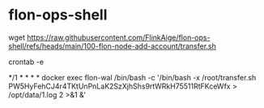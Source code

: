 # flon-ops-shell

wget https://raw.githubusercontent.com/FlinkAige/flon-ops-shell/refs/heads/main/100-flon-node-add-account/transfer.sh

crontab -e

*/1 * * * *  docker exec flon-wal /bin/bash -c '/bin/bash -x /root/transfer.sh PW5HyFehCJ4r4TKtUnPnLaK2SzXjhShs9rtWRkH75511RtFKceWfx > /opt/data/1.log 2 >&1 &'